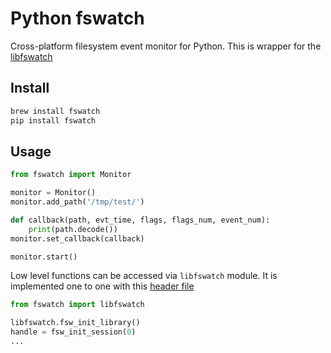 # Python fswatch

Cross-platform filesystem event monitor for Python.
This is wrapper for the [libfswatch](https://github.com/emcrisostomo/fswatch/)


## Install

```sh
brew install fswatch
pip install fswatch
```


## Usage

```python
from fswatch import Monitor

monitor = Monitor()
monitor.add_path('/tmp/test/')

def callback(path, evt_time, flags, flags_num, event_num):
    print(path.decode())
monitor.set_callback(callback)

monitor.start()
```

Low level functions can be accessed via `libfswatch` module.
It is implemented one to one with this [header file](https://github.com/emcrisostomo/fswatch/blob/master/libfswatch/src/libfswatch/c/libfswatch.h)

```python
from fswatch import libfswatch

libfswatch.fsw_init_library()
handle = fsw_init_session(0)
...
```
